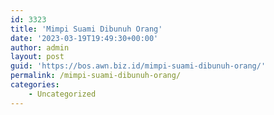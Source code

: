 ```yaml
---
id: 3323
title: 'Mimpi Suami Dibunuh Orang'
date: '2023-03-19T19:49:30+00:00'
author: admin
layout: post
guid: 'https://bos.awn.biz.id/mimpi-suami-dibunuh-orang/'
permalink: /mimpi-suami-dibunuh-orang/
categories:
    - Uncategorized
---
```


